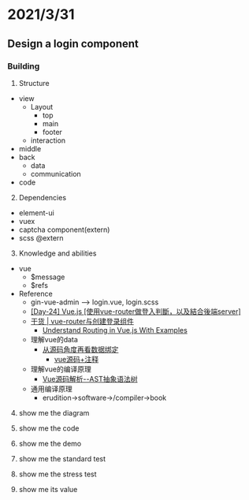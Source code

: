 # 2021/3/31
## Design a login component

### Building
1. Structure
  - view
    - Layout
      - top
      - main
      - footer
    - interaction
  - middle
  - back
    - data
    - communication
  - code

2. Dependencies
  - element-ui
  - vuex
  - captcha component(extern)
  - scss @extern

3. Knowledge and abilities
  - vue
    - \$message
    - \$refs
- Reference
  - gin-vue-admin --> login.vue, login.scss
  - [[Day-24] Vue.js [使用vue-router做登入判斷，以及結合後端server]](https://ithelp.ithome.com.tw/articles/10250582)
  - [干货 | vue-router与创建登录组件](https://zhuanlan.zhihu.com/p/73606091)
    - [Understand Routing in Vue.js With Examples](https://saidhayani.medium.com/understand-routing-in-vue-js-with-examples-6da96979c8e3)
  - 理解vue的data
    - [从源码角度再看数据绑定](https://github.com/answershuto/learnVue/blob/master/docs/%E4%BB%8E%E6%BA%90%E7%A0%81%E8%A7%92%E5%BA%A6%E5%86%8D%E7%9C%8B%E6%95%B0%E6%8D%AE%E7%BB%91%E5%AE%9A.MarkDown)
        - [vue源码+注释](https://github.com/answershuto/learnVue/tree/master/vue-src)
  - 理解vue的编译原理
    - [Vue源码解析--AST抽象语法树](https://blog.csdn.net/weixin_43690348/article/details/113742993)
  - 通用编译原理
    - erudition->software->/compiler->book
4. show me the diagram



5. show me the code

6. show me the demo

7. show me the standard test

8. show me the stress test

9. show me its value

### 